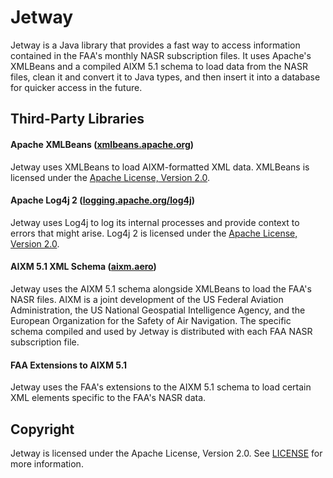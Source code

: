 # Jetway

Jetway is a Java library that provides a fast way to access information contained in the FAA's monthly NASR subscription files.
It uses Apache's XMLBeans and a compiled AIXM 5.1 schema to load data from the NASR files, clean it and convert it to Java types,
and then insert it into a database for quicker access in the future.

## Third-Party Libraries

#### Apache XMLBeans ([xmlbeans.apache.org](https://xmlbeans.apache.org/))

Jetway uses XMLBeans to load AIXM-formatted XML data.  XMLBeans is licensed under the
[Apache License, Version 2.0](https://www.apache.org/licenses/LICENSE-2.0).

#### Apache Log4j 2 ([logging.apache.org/log4j](https://logging.apache.org/log4j/2.x/))

Jetway uses Log4j to log its internal processes and provide context to errors that might arise.  Log4j 2 is licensed under the
[Apache License, Version 2.0](https://www.apache.org/licenses/LICENSE-2.0).

#### AIXM 5.1 XML Schema ([aixm.aero](http://aixm.aero/))

Jetway uses the AIXM 5.1 schema alongside XMLBeans to load the FAA's NASR files.  AIXM is a joint development of the US Federal
Aviation Administration, the US National Geospatial Intelligence Agency, and the European Organization for the Safety of Air Navigation.
The specific schema compiled and used by Jetway is distributed with each FAA NASR subscription file.

#### FAA Extensions to AIXM 5.1

Jetway uses the FAA's extensions to the AIXM 5.1 schema to load certain XML elements specific to the FAA's NASR data.

## Copyright

Jetway is licensed under the Apache License, Version 2.0.  See [LICENSE](LICENSE) for more information.
